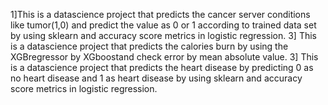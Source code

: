 1]This is a datascience project that predicts the cancer server conditions like tumor(1,0) and predict the value as 0 or 1 according to trained data set by using sklearn and accuracy score metrics in logistic regression.
3]  This is a datascience project that predicts the calories burn by using the XGBregressor by XGboostand check error by mean absolute value.
3] This is a datascience project that predicts the heart disease by predicting 0 as no heart disease and 1 as heart disease  by using sklearn and accuracy score metrics in logistic regression.
